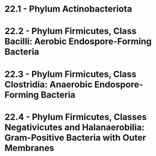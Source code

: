 # 22.1 - Phylum Actinobacteriota
# 22.2 - Phylum Firmicutes, Class Bacilli: Aerobic Endospore-Forming Bacteria
# 22.3 - Phylum Firmicutes, Class Clostridia: Anaerobic Endospore-Forming Bacteria
# 22.4 - Phylum Firmicutes, Classes Negativicutes and Halanaerobilia: Gram-Positive Bacteria with Outer Membranes
